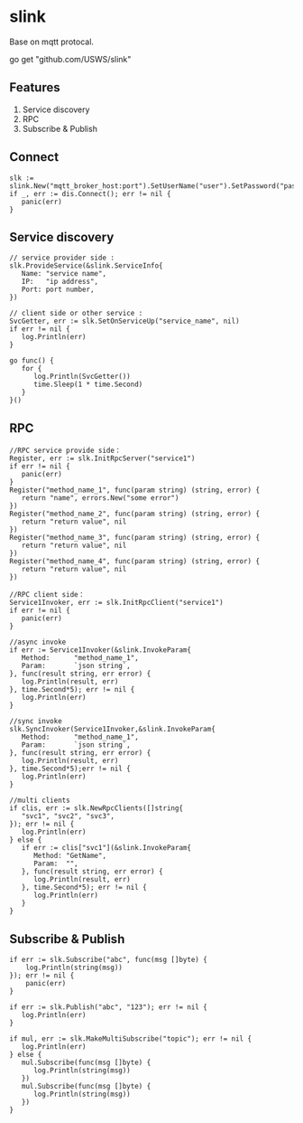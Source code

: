 # slink

Base on mqtt protocal.

go get "github.com/USWS/slink"

## Features

1. Service discovery
1. RPC
2. Subscribe & Publish

## Connect

	slk := slink.New("mqtt_broker_host:port").SetUserName("user").SetPassword("password")
	if _, err := dis.Connect(); err != nil {
	   panic(err)
	}

## Service discovery

	// service provider side :
	slk.ProvideService(&slink.ServiceInfo{
	   Name: "service name",
	   IP:   "ip address",
	   Port: port number,
	})

	// client side or other service :
	SvcGetter, err := slk.SetOnServiceUp("service_name", nil)
	if err != nil {
	   log.Println(err)
	}

	go func() {
	   for {
	      log.Println(SvcGetter())
	      time.Sleep(1 * time.Second)
	   }
	}()
	
## RPC

	//RPC service provide side：
	Register, err := slk.InitRpcServer("service1")
	if err != nil {
	   panic(err)
	}
	Register("method_name_1", func(param string) (string, error) {
	   return "name", errors.New("some error")
	})
	Register("method_name_2", func(param string) (string, error) {
	   return "return value", nil
	})
	Register("method_name_3", func(param string) (string, error) {
	   return "return value", nil
	})
	Register("method_name_4", func(param string) (string, error) {
	   return "return value", nil
	})

	//RPC client side：
	Service1Invoker, err := slk.InitRpcClient("service1")
	if err != nil {
	   panic(err)
	}

    //async invoke
	if err := Service1Invoker(&slink.InvokeParam{
       Method:      "method_name_1",
       Param:       `json string`,
    }, func(result string, err error) {
       log.Println(result, err)
    }, time.Second*5); err != nil {
       log.Println(err)
    }

    //sync invoke
    slk.SyncInvoker(Service1Invoker,&slink.InvokeParam{
       Method:      "method_name_1",
       Param:       `json string`,
    }, func(result string, err error) {
       log.Println(result, err)
    }, time.Second*5);err != nil {
       log.Println(err)
    }

    //multi clients
    if clis, err := slk.NewRpcClients([]string{
       "svc1", "svc2", "svc3",
    }); err != nil {
       log.Println(err)
    } else {
       if err := clis["svc1"](&slink.InvokeParam{
	      Method: "GetName",
	      Param:  "",
       }, func(result string, err error) {
	      log.Println(result, err)
       }, time.Second*5); err != nil {
	      log.Println(err)
       }
    }


## Subscribe & Publish

    if err := slk.Subscribe("abc", func(msg []byte) {
		log.Println(string(msg))
	}); err != nil {
		panic(err)
	}

    if err := slk.Publish("abc", "123"); err != nil {
       log.Println(err)
    }

    if mul, err := slk.MakeMultiSubscribe("topic"); err != nil {
       log.Println(err)
    } else {
       mul.Subscribe(func(msg []byte) {
          log.Println(string(msg))
       })
       mul.Subscribe(func(msg []byte) {
          log.Println(string(msg))
       })
    }
